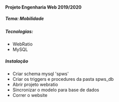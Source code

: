 #### Projeto Engenharia Web 2019/2020

##### Tema: Mobilidade

##### Tecnologias:
- WebRatio
- MySQL

##### Instalação

- Criar schema mysql 'spws'
- Criar os triggers e procedures da pasta spws_db
- Abrir projeto webratio
- Sincronizar o modelo para base de dados
- Correr o website
